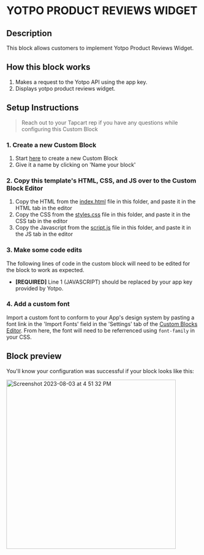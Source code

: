 # YOTPO PRODUCT REVIEWS WIDGET

## Description
This block allows customers to implement Yotpo Product Reviews Widget.

## How this block works
1. Makes a request to the Yotpo API using the app key.
2. Displays yotpo product reviews widget.

## Setup Instructions
> Reach out to your Tapcart rep if you have any questions while configuring this Custom Block

### 1. Create a new Custom Block
1. Start [here](https://app.tapcart.com/custom-blocks) to create a new Custom Block
2. Give it a name by clicking on 'Name your block'


### 2. Copy this template's HTML, CSS, and JS over to the Custom Block Editor
1. Copy the HTML from the [index.html](#) file in this folder, and paste it in the HTML tab in the editor
2. Copy the CSS from the [styles.css](#) file in this folder, and paste it in the CSS tab in the editor
3. Copy the Javascript from the [script.js](#) file in this folder, and paste it in the JS tab in the editor


### 3. Make some code edits
The following lines of code in the custom block will need to be edited for the block to work as expected. 

- **[REQUIRED]** Line 1 (JAVASCRIPT) should be replaced by your app key provided by Yotpo.

### 4. Add a custom font
Import a custom font to conform to your App's design system by pasting a font link in the 'Import Fonts' field in the 'Settings' tab of the [Custom Blocks Editor](https://app.tapcart.com/custom-blocks). From here, the font will need to be referrenced using `font-family` in your CSS.


## Block preview
You'll know your configuration was successful if your block looks like this:


<img width="442" alt="Screenshot 2023-08-03 at 4 51 32 PM" src="https://github.com/Tapcart-Templates/custom-block-templates-internal-dev/assets/17016704/44c89c51-61f2-461b-bdf7-b29ae2785f4b">




